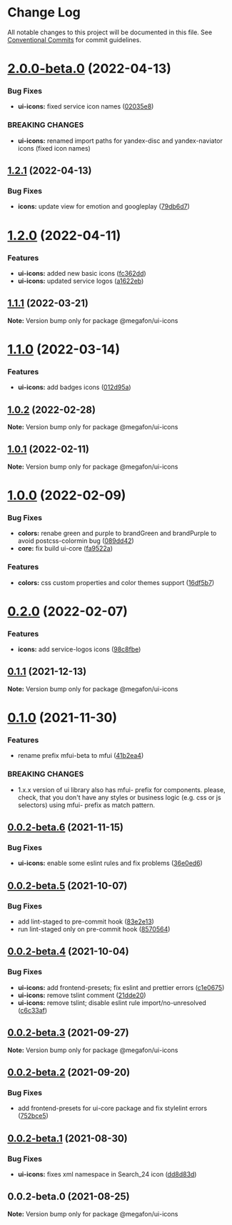 # Change Log

All notable changes to this project will be documented in this file.
See [Conventional Commits](https://conventionalcommits.org) for commit guidelines.

# [2.0.0-beta.0](https://github.com/MegafonWebLab/megafon-ui/compare/@megafon/ui-icons@1.2.1...@megafon/ui-icons@2.0.0-beta.0) (2022-04-13)


### Bug Fixes

* **ui-icons:** fixed service icon names ([02035e8](https://github.com/MegafonWebLab/megafon-ui/commit/02035e8c053d9780d11313ffd56ca9a5d0e9bfd0))


### BREAKING CHANGES

* **ui-icons:** renamed import paths for yandex-disc and yandex-naviator icons (fixed icon names)





## [1.2.1](https://github.com/MegafonWebLab/megafon-ui/compare/@megafon/ui-icons@1.2.0...@megafon/ui-icons@1.2.1) (2022-04-13)


### Bug Fixes

* **icons:** update view for emotion and googleplay ([79db6d7](https://github.com/MegafonWebLab/megafon-ui/commit/79db6d7c0fee455dd83c7ff7b5478c6e674f9bd8))





# [1.2.0](https://github.com/MegafonWebLab/megafon-ui/compare/@megafon/ui-icons@1.1.1...@megafon/ui-icons@1.2.0) (2022-04-11)


### Features

* **ui-icons:** added new basic icons ([fc362dd](https://github.com/MegafonWebLab/megafon-ui/commit/fc362dd7d6bd6ada2d2b61b2217c18d94f0fd568))
* **ui-icons:** updated service logos ([a1622eb](https://github.com/MegafonWebLab/megafon-ui/commit/a1622eb8103626cfdfa2a9186b8db114d5f9dc0a))





## [1.1.1](https://github.com/MegafonWebLab/megafon-ui/compare/@megafon/ui-icons@1.1.0...@megafon/ui-icons@1.1.1) (2022-03-21)

**Note:** Version bump only for package @megafon/ui-icons





# [1.1.0](https://github.com/MegafonWebLab/megafon-ui/compare/@megafon/ui-icons@1.0.2...@megafon/ui-icons@1.1.0) (2022-03-14)


### Features

* **ui-icons:** add badges icons ([012d95a](https://github.com/MegafonWebLab/megafon-ui/commit/012d95ac8644270d5641d01b8f988f2ae45d2503))





## [1.0.2](https://github.com/MegafonWebLab/megafon-ui/compare/@megafon/ui-icons@1.0.1...@megafon/ui-icons@1.0.2) (2022-02-28)

**Note:** Version bump only for package @megafon/ui-icons





## [1.0.1](https://github.com/MegafonWebLab/megafon-ui/compare/@megafon/ui-icons@1.0.0...@megafon/ui-icons@1.0.1) (2022-02-11)

**Note:** Version bump only for package @megafon/ui-icons





# [1.0.0](https://github.com/MegafonWebLab/megafon-ui/compare/@megafon/ui-icons@0.2.0...@megafon/ui-icons@1.0.0) (2022-02-09)


### Bug Fixes

* **colors:** renabe green and purple to brandGreen and brandPurple to avoid postcss-colormin bug ([089dd42](https://github.com/MegafonWebLab/megafon-ui/commit/089dd42cd18db7fc83e690da45d09b88c636a6f7))
* **core:** fix build ui-core ([fa9522a](https://github.com/MegafonWebLab/megafon-ui/commit/fa9522ac0931edb7ec772ad040557997db080687))


### Features

* **colors:** css custom properties and color themes support ([16df5b7](https://github.com/MegafonWebLab/megafon-ui/commit/16df5b7b2644e15bb6c6e49e7347c0f8e4839e58))





# [0.2.0](https://github.com/MegafonWebLab/megafon-ui/compare/@megafon/ui-icons@0.1.1...@megafon/ui-icons@0.2.0) (2022-02-07)


### Features

* **icons:** add service-logos icons ([98c8fbe](https://github.com/MegafonWebLab/megafon-ui/commit/98c8fbeebbc95d3f9a536cb1e73e1f9c791437f5))





## [0.1.1](https://github.com/MegafonWebLab/megafon-ui/compare/@megafon/ui-icons@0.1.0...@megafon/ui-icons@0.1.1) (2021-12-13)

**Note:** Version bump only for package @megafon/ui-icons





# [0.1.0](https://github.com/MegafonWebLab/megafon-ui/compare/@megafon/ui-icons@0.0.2-beta.6...@megafon/ui-icons@0.1.0) (2021-11-30)


### Features

* rename prefix mfui-beta to mfui ([41b2ea4](https://github.com/MegafonWebLab/megafon-ui/commit/41b2ea4880ee6dd0e76b862bfc0d2a86031d734c))


### BREAKING CHANGES

* 1.x.x version of ui library also has mfui- prefix for components. please, check,
that you don't have any styles or business logic (e.g. css or js selectors) using mfui- prefix as
match pattern.





## [0.0.2-beta.6](https://github.com/MegafonWebLab/megafon-ui/compare/@megafon/ui-icons@0.0.2-beta.5...@megafon/ui-icons@0.0.2-beta.6) (2021-11-15)


### Bug Fixes

* **ui-icons:** enable some eslint rules and fix problems ([36e0ed6](https://github.com/MegafonWebLab/megafon-ui/commit/36e0ed64876eecc770bf1272ebc87607603ea3fc))





## [0.0.2-beta.5](https://github.com/MegafonWebLab/megafon-ui/compare/@megafon/ui-icons@0.0.2-beta.4...@megafon/ui-icons@0.0.2-beta.5) (2021-10-07)


### Bug Fixes

* add lint-staged to pre-commit hook ([83e2e13](https://github.com/MegafonWebLab/megafon-ui/commit/83e2e1304c92cd0125e80fa0c2879e28476499d9))
* run lint-staged only on pre-commit hook ([8570564](https://github.com/MegafonWebLab/megafon-ui/commit/857056423e738135f6d0866df8c0166ce9bd289e))





## [0.0.2-beta.4](https://github.com/MegafonWebLab/megafon-ui/compare/@megafon/ui-icons@0.0.2-beta.3...@megafon/ui-icons@0.0.2-beta.4) (2021-10-04)


### Bug Fixes

* **ui-icons:** add frontend-presets; fix eslint and prettier errors ([c1e0675](https://github.com/MegafonWebLab/megafon-ui/commit/c1e06758c2b6002a3011d7e98a745f1f25186714))
* **ui-icons:** remove tslint comment ([21dde20](https://github.com/MegafonWebLab/megafon-ui/commit/21dde2044dc74e1ae7f949acf1d7df751377f0aa))
* **ui-icons:** remove tslint; disable eslint rule import/no-unresolved ([c6c33af](https://github.com/MegafonWebLab/megafon-ui/commit/c6c33af4b64cf01e433dd77446d3e537c9bd2e0d))





## [0.0.2-beta.3](https://github.com/MegafonWebLab/megafon-ui/compare/@megafon/ui-icons@0.0.2-beta.2...@megafon/ui-icons@0.0.2-beta.3) (2021-09-27)

**Note:** Version bump only for package @megafon/ui-icons





## [0.0.2-beta.2](https://github.com/MegafonWebLab/megafon-ui/compare/@megafon/ui-icons@0.0.2-beta.1...@megafon/ui-icons@0.0.2-beta.2) (2021-09-20)


### Bug Fixes

* add frontend-presets for ui-core package and fix stylelint errors ([752bce5](https://github.com/MegafonWebLab/megafon-ui/commit/752bce59cfd31494e85c11faa4795ca7ee89adcc))





## [0.0.2-beta.1](https://github.com/MegafonWebLab/megafon-ui/compare/@megafon/ui-icons@0.0.2-beta.0...@megafon/ui-icons@0.0.2-beta.1) (2021-08-30)


### Bug Fixes

* **ui-icons:** fixes xml namespace in Search_24 icon ([dd8d83d](https://github.com/MegafonWebLab/megafon-ui/commit/dd8d83d18c58be8301b0555e68b0fadd84461777))





## 0.0.2-beta.0 (2021-08-25)

**Note:** Version bump only for package @megafon/ui-icons
